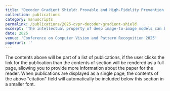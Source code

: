 ```yaml
---
title: "Decoder Gradient Shield: Provable and High-Fidelity Prevention of Gradient-Based Box-Free Watermark Removal"
collection: publications
category: manuscripts
permalink: /publications/2025-cvpr-decoder-gradient-shield
excerpt: 'The intellectual property of deep image-to-image models can be protected by the so-called box-free watermarking. It uses an encoder and a decoder, respectively, to embed into and extract from the model's output images invisible copyright marks. Prior works have improved watermark robustness, focusing on the design of better watermark encoders. In this paper, we reveal an overlooked vulnerability of the unprotected watermark decoder which is jointly trained with the encoder and can be exploited to train a watermark removal network. To defend against such an attack, we propose the decoder gradient shield (DGS) as a protection layer in the decoder API to prevent gradient-based watermark removal with a closed-form solution. The fundamental idea is inspired by the classical adversarial attack, but is utilized for the first time as a defensive mechanism in the box-free model watermarking. We then demonstrate that DGS can reorient and rescale the gradient directions of watermarked queries and stop the watermark remover's training loss from converging to the level without DGS, while retaining decoder output image quality. Experimental results verify the effectiveness of proposed method.'
date: 2025
venue: 'Conference on Computer Vision and Pattern Recognition 2025'
paperurl: ''
---
```


The contents above will be part of a list of publications, if the user clicks the link for the publication than the contents of section will be rendered as a full page, allowing you to provide more information about the paper for the reader. When publications are displayed as a single page, the contents of the above "citation" field will automatically be included below this section in a smaller font.
